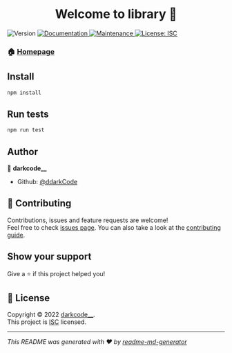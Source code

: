 <h1 align="center">Welcome to library 👋</h1>
<p>
  <img alt="Version" src="https://img.shields.io/badge/version-1.0.0-blue.svg?cacheSeconds=2592000" />
  <a href="https://github.com/ddarkCode/library#readme" target="_blank">
    <img alt="Documentation" src="https://img.shields.io/badge/documentation-yes-brightgreen.svg" />
  </a>
  <a href="https://github.com/ddarkCode/library/graphs/commit-activity" target="_blank">
    <img alt="Maintenance" src="https://img.shields.io/badge/Maintained%3F-yes-green.svg" />
  </a>
  <a href="https://github.com/ddarkCode/library/blob/master/LICENSE" target="_blank">
    <img alt="License: ISC" src="https://img.shields.io/github/license/ddarkCode/library" />
  </a>
</p>

### 🏠 [Homepage](https://github.com/ddarkCode/library#readme)

## Install

```sh
npm install
```

## Run tests

```sh
npm run test
```

## Author

👤 **darkcode__**

* Github: [@ddarkCode](https://github.com/ddarkCode)

## 🤝 Contributing

Contributions, issues and feature requests are welcome!<br />Feel free to check [issues page](https://github.com/ddarkCode/library/issues). You can also take a look at the [contributing guide](https://github.com/ddarkCode/library/blob/master/CONTRIBUTING.md).

## Show your support

Give a ⭐️ if this project helped you!

## 📝 License

Copyright © 2022 [darkcode__](https://github.com/ddarkCode).<br />
This project is [ISC](https://github.com/ddarkCode/library/blob/master/LICENSE) licensed.

***
_This README was generated with ❤️ by [readme-md-generator](https://github.com/kefranabg/readme-md-generator)_